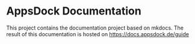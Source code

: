 # AppsDock Documentation

This project contains the documentation project based on mkdocs.
The result of this documentation is hosted on https://docs.appsdock.de/guide